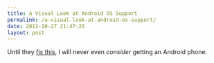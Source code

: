 ```yaml
---
title: A Visual Look at Android OS Support
permalink: /a-visual-look-at-android-os-support/
date: 2011-10-27 21:47:25
layout: post
---
```


Until they [fix this](http://theunderstatement.com/post/11982112928/android-orphans-visualizing-a-sad-history-of-support), I will never even _consider_ getting an Android phone.